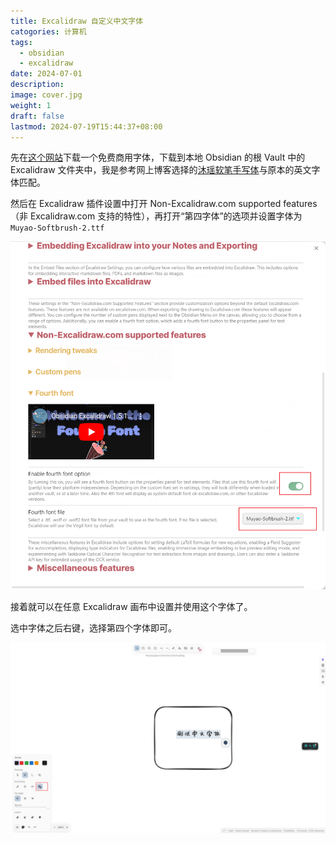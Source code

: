 ```yaml
---
title: Excalidraw 自定义中文字体
catogories: 计算机
tags:
  - obsidian
  - excalidraw
date: 2024-07-01
description: 
image: cover.jpg
weight: 1
draft: false
lastmod: 2024-07-19T15:44:37+08:00
---
```


先在[这个网站](https://www.fonts.net.cn/commercial-free/fonts-zh-1.html)下载一个免费商用字体，下载到本地 Obsidian 的根 Vault 中的 Excalidraw 文件夹中，我是参考网上博客选择的[沐瑶软笔手写体](https://www.fonts.net.cn/font-35068393713.html)与原本的英文字体匹配。

然后在 Excalidraw 插件设置中打开 Non-Excalidraw.com supported features （非 Excalidraw.com 支持的特性），再打开“第四字体”的选项并设置字体为 `Muyao-Softbrush-2.ttf`

![image.png](https://raw.githubusercontent.com/oLd-Y/PicGoPictures/main/20240701091206.png)


接着就可以在任意 Excalidraw 画布中设置并使用这个字体了。

选中字体之后右键，选择第四个字体即可。

![image.png](https://raw.githubusercontent.com/oLd-Y/PicGoPictures/main/20240701091446.png)
